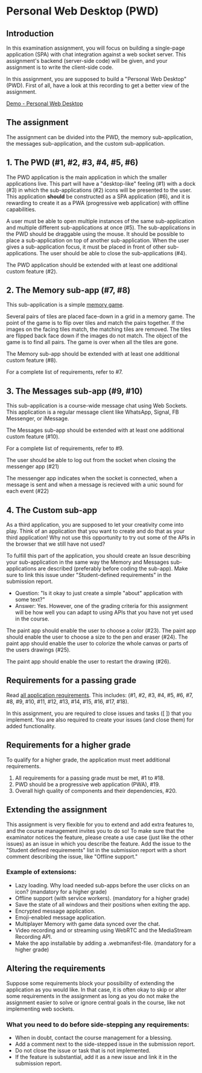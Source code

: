 # Personal Web Desktop (PWD)

## Introduction

In this examination assignment, you will focus on building a single-page application (SPA) with chat integration against a web socket server. This assignment's backend (server-side code) will be given, and your assignment is to write the client-side code.

In this assignment, you are supposed to build a "Personal Web Desktop" (PWD). First of all, have a look at this recording to get a better view of the assignment.

[Demo - Personal Web Desktop](https://youtu.be/gNcMvPCyHC0)

## The assignment

The assignment can be divided into the PWD, the memory sub-application, the messages sub-application, and the custom sub-application.

## 1. The PWD (#1, #2, #3, #4, #5, #6)

The PWD application is the main application in which the smaller applications live. This part will have a "desktop-like" feeling (#1) with a dock (#3) in which the sub-applications (#2) icons will be presented to the user. This application **should** be constructed as a SPA application (#6), and it is rewarding to create it as a PWA (progressive web application) with offline capabilities.

A user must be able to open multiple instances of the same sub-application and multiple different sub-applications at once (#5). The sub-applications in the PWD should be draggable using the mouse. It should be possible to place a sub-application on top of another sub-application. When the user gives a sub-application focus, it must be placed in front of other sub-applications. The user should be able to close the sub-applications (#4).

The PWD application should be extended with at least one additional custom feature (#2).

## 2. The Memory sub-app (#7, #8)

This sub-application is a simple [memory game](https://en.wikipedia.org/wiki/Concentration_(card_game)).

Several pairs of tiles are placed face-down in a grid in a memory game. The point of the game is to flip over tiles and match the pairs together. If the images on the facing tiles match, the matching tiles are removed. The tiles are flipped back face down if the images do not match. The object of the game is to find all pairs. The game is over when all the tiles are gone.

The Memory sub-app should be extended with at least one additional custom feature (#8).

For a complete list of requirements, refer to #7.

## 3. The Messages sub-app (#9, #10)

This sub-application is a course-wide message chat using Web Sockets. This application is a regular message client like WhatsApp, Signal, FB Messenger, or iMessage.

The Messages sub-app should be extended with at least one additional custom feature (#10).

For a complete list of requirements, refer to #9.

The user should be able to log out from the socket when closing the messenger app (#21)

The messenger app indicates when the socket is connected, when a message is sent and when a message is recieved with a unic sound for each event (#22)

## 4. The Custom sub-app

As a third application, you are supposed to let your creativity come into play. Think of an application that you want to create and do that as your third application! Why not use this opportunity to try out some of the APIs in the browser that we still have not used?

To fulfill this part of the application, you should create an Issue describing your sub-application in the same way the Memory and Messages sub-applications are described (preferably before coding the sub-app). Make sure to link this issue under "Student-defined requirements" in the submission report.

- Question: "Is it okay to just create a simple "about" application with some text?"
- Answer: Yes. However, one of the grading criteria for this assignment will be how well you can adapt to using APIs that you have not yet used in the course.

The paint app should enable the user to choose a color (#23).
The paint app should enable the user to choose a size to the pen and eraser (#24).
The paint app should enable the user to colorize the whole canvas or parts of the users drawings (#25).

The paint app should enable the user to restart the drawing (#26).

## Requirements for a passing grade

Read [all application requirements](../../issues/). This includes: (#1, #2, #3, #4, #5, #6, #7, #8, #9, #10, #11, #12, #13, #14, #15, #16, #17, #18).

In this assignment, you are required to close issues and tasks ([ ]) that you implement. You are also required to create your issues (and close them) for added functionality.

## Requirements for a higher grade

To qualify for a higher grade, the application must meet additional requirements. 

1. All requirements for a passing grade must be met, #1 to #18.
2. PWD should be a progressive web application (PWA), #19.
3. Overall high quality of components and their dependencies, #20.

## Extending the assignment

This assignment is very flexible for you to extend and add extra features to, and the course management invites you to do so! To make sure that the examinator notices the feature, please create a use case (just like the other issues) as an issue in which you describe the feature. Add the issue to the "Student defined requirements" list in the submission report with a short comment describing the issue, like "Offline support."

### Example of extensions:

- Lazy loading. Why load needed sub-apps before the user clicks on an icon? (mandatory for a higher grade)
- Offline support (with service workers). (mandatory for a higher grade)
- Save the state of all windows and their positions when exiting the app.
- Encrypted message application.
- Emoji-enabled message application.
- Multiplayer Memory with game data synced over the chat.
- Video recording and or streaming using WebRTC and the MediaStream Recording API.
- Make the app installable by adding a .webmanifest-file. (mandatory for a higher grade)

## Altering the requirements

Suppose some requirements block your possibility of extending the application as you would like. In that case, it is often okay to skip or alter some requirements in the assignment as long as you do not make the assignment easier to solve or ignore central goals in the course, like not implementing web sockets.

### What you need to do before side-stepping any requirements:

- When in doubt, contact the course management for a blessing.
- Add a comment next to the side-stepped issue in the submission report.
- Do not close the issue or task that is not implemented.
- If the feature is substantial, add it as a new issue and link it in the submission report.
